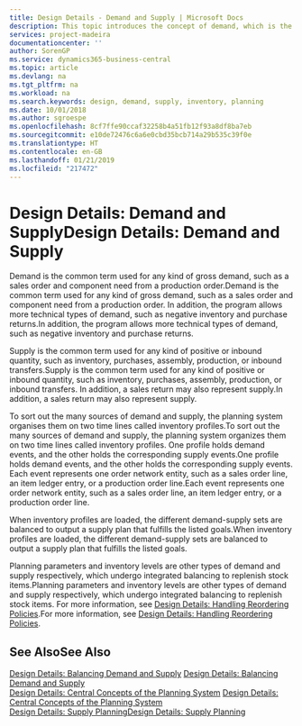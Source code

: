 ```yaml
---
title: Design Details - Demand and Supply | Microsoft Docs
description: This topic introduces the concept of demand, which is the common term used for any kind of gross demand, such as a sales order and component need from a production order.
services: project-madeira
documentationcenter: ''
author: SorenGP
ms.service: dynamics365-business-central
ms.topic: article
ms.devlang: na
ms.tgt_pltfrm: na
ms.workload: na
ms.search.keywords: design, demand, supply, inventory, planning
ms.date: 10/01/2018
ms.author: sgroespe
ms.openlocfilehash: 8cf7ffe90ccaf32258b4a51fb12f93a8df8ba7eb
ms.sourcegitcommit: e10de72476c6a6e0cbd35bcb714a29b535c39f0e
ms.translationtype: HT
ms.contentlocale: en-GB
ms.lasthandoff: 01/21/2019
ms.locfileid: "217472"
---
```

# <a name="design-details-demand-and-supply"></a><span data-ttu-id="c9070-103">Design Details: Demand and Supply</span><span class="sxs-lookup"><span data-stu-id="c9070-103">Design Details: Demand and Supply</span></span>
<span data-ttu-id="c9070-104">Demand is the common term used for any kind of gross demand, such as a sales order and component need from a production order.</span><span class="sxs-lookup"><span data-stu-id="c9070-104">Demand is the common term used for any kind of gross demand, such as a sales order and component need from a production order.</span></span> <span data-ttu-id="c9070-105">In addition, the program allows more technical types of demand, such as negative inventory and purchase returns.</span><span class="sxs-lookup"><span data-stu-id="c9070-105">In addition, the program allows more technical types of demand, such as negative inventory and purchase returns.</span></span>  
  
<span data-ttu-id="c9070-106">Supply is the common term used for any kind of positive or inbound quantity, such as inventory, purchases, assembly, production, or inbound transfers.</span><span class="sxs-lookup"><span data-stu-id="c9070-106">Supply is the common term used for any kind of positive or inbound quantity, such as inventory, purchases, assembly, production, or inbound transfers.</span></span> <span data-ttu-id="c9070-107">In addition, a sales return may also represent supply.</span><span class="sxs-lookup"><span data-stu-id="c9070-107">In addition, a sales return may also represent supply.</span></span>  
  
<span data-ttu-id="c9070-108">To sort out the many sources of demand and supply, the planning system organises them on two time lines called inventory profiles.</span><span class="sxs-lookup"><span data-stu-id="c9070-108">To sort out the many sources of demand and supply, the planning system organizes them on two time lines called inventory profiles.</span></span> <span data-ttu-id="c9070-109">One profile holds demand events, and the other holds the corresponding supply events.</span><span class="sxs-lookup"><span data-stu-id="c9070-109">One profile holds demand events, and the other holds the corresponding supply events.</span></span> <span data-ttu-id="c9070-110">Each event represents one order network entity, such as a sales order line, an item ledger entry, or a production order line.</span><span class="sxs-lookup"><span data-stu-id="c9070-110">Each event represents one order network entity, such as a sales order line, an item ledger entry, or a production order line.</span></span>  
  
<span data-ttu-id="c9070-111">When inventory profiles are loaded, the different demand-supply sets are balanced to output a supply plan that fulfills the listed goals.</span><span class="sxs-lookup"><span data-stu-id="c9070-111">When inventory profiles are loaded, the different demand-supply sets are balanced to output a supply plan that fulfills the listed goals.</span></span>  
  
<span data-ttu-id="c9070-112">Planning parameters and inventory levels are other types of demand and supply respectively, which undergo integrated balancing to replenish stock items.</span><span class="sxs-lookup"><span data-stu-id="c9070-112">Planning parameters and inventory levels are other types of demand and supply respectively, which undergo integrated balancing to replenish stock items.</span></span> <span data-ttu-id="c9070-113">For more information, see [Design Details: Handling Reordering Policies](design-details-handling-reordering-policies.md).</span><span class="sxs-lookup"><span data-stu-id="c9070-113">For more information, see [Design Details: Handling Reordering Policies](design-details-handling-reordering-policies.md).</span></span>  
  
## <a name="see-also"></a><span data-ttu-id="c9070-114">See Also</span><span class="sxs-lookup"><span data-stu-id="c9070-114">See Also</span></span>  
<span data-ttu-id="c9070-115">[Design Details: Balancing Demand and Supply](design-details-balancing-demand-and-supply.md) </span><span class="sxs-lookup"><span data-stu-id="c9070-115">[Design Details: Balancing Demand and Supply](design-details-balancing-demand-and-supply.md) </span></span>  
<span data-ttu-id="c9070-116">[Design Details: Central Concepts of the Planning System](design-details-central-concepts-of-the-planning-system.md) </span><span class="sxs-lookup"><span data-stu-id="c9070-116">[Design Details: Central Concepts of the Planning System](design-details-central-concepts-of-the-planning-system.md) </span></span>  
[<span data-ttu-id="c9070-117">Design Details: Supply Planning</span><span class="sxs-lookup"><span data-stu-id="c9070-117">Design Details: Supply Planning</span></span>](design-details-supply-planning.md)